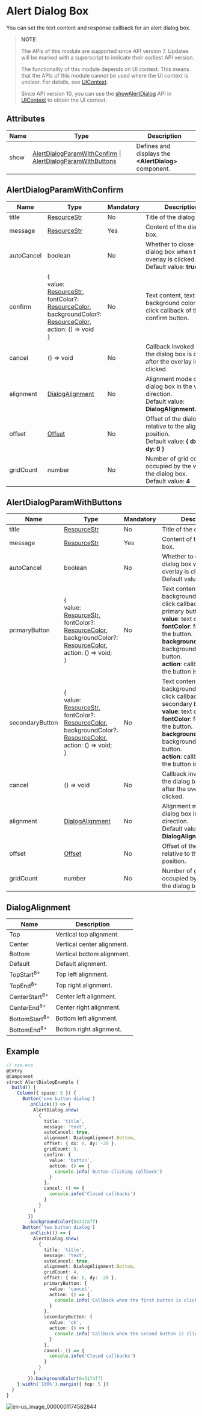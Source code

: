 # Alert Dialog Box

You can set the text content and response callback for an alert dialog box.

>  **NOTE**
>
> The APIs of this module are supported since API version 7. Updates will be marked with a superscript to indicate their earliest API version.
>
> The functionality of this module depends on UI context. This means that the APIs of this module cannot be used where the UI context is unclear. For details, see [UIContext](../apis/js-apis-arkui-UIContext.md#uicontext).
>
> Since API version 10, you can use the [showAlertDialog](../apis/js-apis-arkui-UIContext.md#showalertdialog) API in [UIContext](../apis/js-apis-arkui-UIContext.md#uicontext) to obtain the UI context.

## Attributes

| Name   | Type | Description|
| ---- | --------------- | -------- |
| show | [AlertDialogParamWithConfirm](#alertdialogparamwithconfirm) \| [AlertDialogParamWithButtons](#alertdialogparamwithbuttons)  | Defines and displays the **\<AlertDialog>** component. |

## AlertDialogParamWithConfirm
| Name      | Type    | Mandatory    | Description        |
| ---------- | ---------------- | ---------- | ------------------------------- |
| title      | [ResourceStr](ts-types.md#resourcestr) | No   | Title of the dialog box.|
| message    | [ResourceStr](ts-types.md#resourcestr) | Yes   | Content of the dialog box.|
| autoCancel | boolean | No  | Whether to close the dialog box when the overlay is clicked.<br>Default value: **true**|
| confirm    | {<br>value: [ResourceStr](ts-types.md#resourcestr),<br>fontColor?: [ResourceColor](ts-types.md#resourcecolor),<br>backgroundColor?:  [ResourceColor](ts-types.md#resourcecolor),<br>action: () =&gt; void<br>} | No  | Text content, text color, background color, and click callback of the confirm button.|
| cancel     | () =&gt; void      | No    | Callback invoked when the dialog box is closed after the overlay is clicked.|
| alignment  | [DialogAlignment](#dialogalignment) | No  | Alignment mode of the dialog box in the vertical direction.<br>Default value: **DialogAlignment.Default**|
| offset     | [Offset](ts-types.md#offset) | No    | Offset of the dialog box relative to the alignment position.<br>Default value: **{ dx: 0 , dy: 0 }**|
| gridCount  | number                       | No    | Number of grid columns occupied by the width of the dialog box.<br>Default value: **4**|

## AlertDialogParamWithButtons
| Name            | Type               | Mandatory    | Description                    |
| --------------- | ---------------------- | ------------ | --------------------- |
| title           | [ResourceStr](ts-types.md#resourcestr) | No    | Title of the dialog box.             |
| message         | [ResourceStr](ts-types.md#resourcestr) | Yes    | Content of the dialog box.             |
| autoCancel      | boolean           | No  | Whether to close the dialog box when the overlay is clicked.<br>Default value: **true**     |
| primaryButton   | {<br>value: [ResourceStr](ts-types.md#resourcestr),<br>fontColor?: [ResourceColor](ts-types.md#resourcecolor),<br>backgroundColor?: [ResourceColor](ts-types.md#resourcecolor),<br>action: () =&gt; void;<br>} | No| Text content, text color, background color, and click callback of the primary button.<br>**value**: text of the button.<br>**fontColor**: font color of the button.<br>**backgroundColor**: background color of the button.<br>**action**: callback when the button is selected.|
| secondaryButton | {<br>value: [ResourceStr](ts-types.md#resourcestr),<br>fontColor?: [ResourceColor](ts-types.md#resourcecolor),<br>backgroundColor?: [ResourceColor](ts-types.md#resourcecolor),<br>action: () =&gt; void;<br>} | No | Text content, text color, background color, and click callback of the secondary button.<br>**value**: text of the button.<br>**fontColor**: font color of the button.<br>**backgroundColor**: background color of the button.<br>**action**: callback when the button is selected.|
| cancel          | () =&gt; void      | No | Callback invoked when the dialog box is closed after the overlay is clicked.        |
| alignment       | [DialogAlignment](#dialogalignment) | No  | Alignment mode of the dialog box in the vertical direction.<br>Default value: **DialogAlignment.Default**|
| offset          | [Offset](ts-types.md#offset) | No | Offset of the dialog box relative to the alignment position.|
| gridCount       | number                       | No | Number of grid columns occupied by the width of the dialog box.|

## DialogAlignment

| Name                      | Description     |
| ------------------------ | ------- |
| Top                      | Vertical top alignment.|
| Center                   | Vertical center alignment.|
| Bottom                   | Vertical bottom alignment.|
| Default                  | Default alignment.  |
| TopStart<sup>8+</sup>    | Top left alignment.  |
| TopEnd<sup>8+</sup>      | Top right alignment.  |
| CenterStart<sup>8+</sup> | Center left alignment.  |
| CenterEnd<sup>8+</sup>   | Center right alignment.  |
| BottomStart<sup>8+</sup> | Bottom left alignment.  |
| BottomEnd<sup>8+</sup>   | Bottom right alignment.  |

## Example

```ts
// xxx.ets
@Entry
@Component
struct AlertDialogExample {
  build() {
    Column({ space: 5 }) {
      Button('one button dialog')
        .onClick(() => {
          AlertDialog.show(
            {
              title: 'title',
              message: 'text',
              autoCancel: true,
              alignment: DialogAlignment.Bottom,
              offset: { dx: 0, dy: -20 },
              gridCount: 3,
              confirm: {
                value: 'button',
                action: () => {
                  console.info('Button-clicking callback')
                }
              },
              cancel: () => {
                console.info('Closed callbacks')
              }
            }
          )
        })
        .backgroundColor(0x317aff)
      Button('two button dialog')
        .onClick(() => {
          AlertDialog.show(
            {
              title: 'title',
              message: 'text',
              autoCancel: true,
              alignment: DialogAlignment.Bottom,
              gridCount: 4,
              offset: { dx: 0, dy: -20 },
              primaryButton: {
                value: 'cancel',
                action: () => {
                  console.info('Callback when the first button is clicked')
                }
              },
              secondaryButton: {
                value: 'ok',
                action: () => {
                  console.info('Callback when the second button is clicked')
                }
              },
              cancel: () => {
                console.info('Closed callbacks')
              }
            }
          )
        }).backgroundColor(0x317aff)
    }.width('100%').margin({ top: 5 })
  }
}
```

![en-us_image_0000001174582844](figures/en-us_image_0000001174582844.gif)
